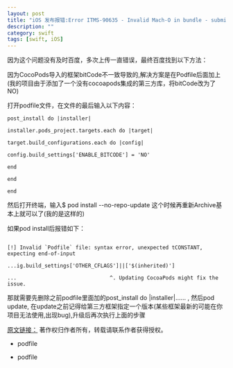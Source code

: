 ```yaml
---
layout: post
title: "iOS 发布报错:Error ITMS-90635 - Invalid Mach-O in bundle - submitting to App store"
description: ""
category: swift
tags: [swift, iOS]
---
```


因为这个问题没有及时百度，多次上传一直错误，最终百度找到以下方法：

因为CocoPods导入的框架bitCode不一致导致的,解决方案是在Podfile后面加上(我的项目由于添加了一个没有cocoapods集成的第三方库，将bitCode改为了NO)

打开podfile文件，在文件的最后输入以下内容：

```
post_install do |installer|

installer.pods_project.targets.each do |target|

target.build_configurations.each do |config|

config.build_settings['ENABLE_BITCODE'] = 'NO'

end

end

end

```

然后打开终端，输入$ pod install --no-repo-update
这个时候再重新Archive基本上就可以了(我的是这样的)

如果pod install后报错如下：

```

[!] Invalid `Podfile` file: syntax error, unexpected tCONSTANT, expecting end-of-input

...ig.build_settings['OTHER_CFLAGS']||['$(inherited)']

...                              ^. Updating CocoaPods might fix the issue.

```

那就需要先删除之前podfile里面加的post_install do |installer|...... ,
然后pod update, 在update之前记得给第三方框架指定一个版本(某些框架最新的可能在你项目无法使用,出现bug),升级后再次执行上面的步骤


[原文链接：](http://www.cnblogs.com/lizzie8023/p/5558504.html)
著作权归作者所有，转载请联系作者获得授权。


* podfile

* podfile
